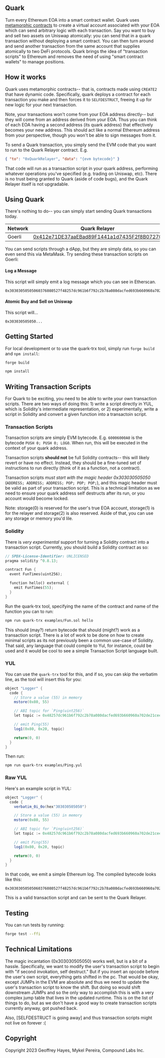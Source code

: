 
## Quark

Turn every Ethereum EOA into a smart contract wallet. Quark uses [metamorphic contracts](https://0age.medium.com/the-promise-and-the-peril-of-metamorphic-contracts-9eb8b8413c5e) to create a virtual account associated with your EOA which can send arbitrary logic with each transaction. Say you want to buy and sell two assets on Uniswap atomically: you can send that in a quark transaction without deploying a smart contract. You can then turn around and send another transaction from the same account that supplies atomically to two DeFi protocols. Quark brings the idea of "transaction scripts" to Ethereum and removes the need of using "smart contract wallets" to manage positions.

## How it works

Quark uses metamorphic contracts-- that is, contracts made using `CREATE2` that have dynamic code. Specifically, quark deploys a contract for each transaction you make and then forces it to `SELFDESTRUCT`, freeing it up for new logic for your next transaction.

Note, your transactions won't come from your EOA address directly-- but they will come from an address derived from your EOA. Thus you can think of each EOA having a second address (its quark address) that effectively becomes your new address. This should act like a normal Ethereum address from your perspective, though you won't be able to sign messages from it.

To send a Quark transaction, you simply send the EVM code that you want to run to the Quark Relayer contract. E.g.

```json
{ "to": "0xQuarkRelayer", "data": "{evm bytecode}" }
```

That code will run as a transaction script in your quark address, performing whatever operations you've specified (e.g. trading on Uniswap, etc). There is no trust being granted to Quark (aside of code bugs), and the Quark Relayer itself is not upgradable.

## Using Quark

There's nothing to do-- you can simply start sending Quark transactions today.

| Network       | Quark Relayer |
| ------------- | ------------- |
| Goerli        | [0x412e71DE37aaEBad89F1441a1d7435F2f8B07270](https://goerli.etherscan.io/address/0x412e71DE37aaEBad89F1441a1d7435F2f8B07270) |

You can send scripts through a dApp, but they are simply data, so you can even send this via MetaMask. Try sending these transaction scripts on Goerli:

#### Log a Message

This script will simply emit a log message which you can see in Etherscan.

```hex
0x30303050505060376080527f48257dc961b6f792c2b78a080dacfed693b660960a702de21cee364e20270e2f60206080a100
```

#### Atomic Buy and Sell on Uniswap

This script will...

```hex
0x303030505050...
```

## Getting Started

For local development or to use the quark-trx tool, simply run `forge build` and `npm install`:

```sh
forge build
```

```sh
npm install
```

## Writing Transaction Scripts

For Quark to be exciting, you need to be able to write your own transaction scripts. There are two ways of doing this: 1) write a script directly in YUL, which is Solidity's intermediate representation, or 2) experimentally, write a script in Solidity and convert a given function into a transactoin script.

### Transaction Scripts

Transaction scripts are simply EVM bytecode. E.g. `60006000A0` is the bytecode `PUSH 0; PUSH 0; LOG0`. When run, this will be executed in the context of your quark address.

Transaction scripts **should not** be full Solidity contracts-- this will likely revert or have no effect. Instead, they should be a fine-tuned set of instructions to run directly (think of it as a function, not a contract).

Transaction scripts _must start with the magic header 0x303030505050_ (`ADDRESS; ADDRESS; ADDRESS; POP; POP; POP;`), and this magic header must be valid as part of your transaction script. This is a technical limitation as we need to ensure your quark address self destructs after its run, or you account would become locked.

Note: storage(0) is reserved for the user's true EOA account, storage(1) is for the relayer and storage(2) is also reserved. Aside of that, you can use any storage or memory you'd lile.

### Solidity

There is _very experimental_ support for turning a Solidity contract into a transaction script. Currently, you should build a Solidity contract as so:

```rs
// SPDX-License-Identifier: UNLICENSED
pragma solidity ^0.8.13;

contract Fun {
  event FunTimes(uint256);

  function hello() external {
    emit FunTimes(55);
  }
}
```

Run the quark-trx tool, specifying the name of the contract and name of the function you can to run:

```sh
npm run quark-trx examples/Fun.sol hello
```

This should (may?) return bytecode that should (might?) work as a transaction script. There is a lot of work to be done on how to create minimal scripts as its not previously been a common use-case of Solidity. That said, any language that could compile to Yul, for instance, could be used and it would be cool to see a simple Transaction Script language built.

### YUL

You can use the `quark-trx` tool for this, and if so, you can skip the verbatim line, as the tool will insert this for you:

```as
object "Logger" {
  code {
    // Store a value (55) in memory
    mstore(0x80, 55)

    // ABI topic for `Ping(uint256)`
    let topic := 0x48257dc961b6f792c2b78a080dacfed693b660960a702de21cee364e20270e2f

    // emit Ping(55)
    log1(0x80, 0x20, topic)

    return(0, 0)
  }
}
```

Then run:

```
npm run quark-trx examples/Ping.yul
```

### Raw YUL

Here's an example script in YUL:

```as
object "Logger" {
  code {
    verbatim_0i_0o(hex"303030505050")

    // Store a value (55) in memory
    mstore(0x80, 55)

    // ABI topic for `Ping(uint256)`
    let topic := 0x48257dc961b6f792c2b78a080dacfed693b660960a702de21cee364e20270e2f

    // emit Ping(55)
    log1(0x80, 0x20, topic)

    return(0, 0)
  }
}
```

In that code, we emit a simple Ethereum log. The compiled bytecode looks like this:

```
0x30303050505060376080527f48257dc961b6f792c2b78a080dacfed693b660960a702de21cee364e20270e2f60206080a100
```

This is a valid transaction script and can be sent to the Quark Relayer.

## Testing

You can run tests by running:

```sh
forge test --ffi
```

## Technical Limitations

The magic incantation (0x303030505050) works well, but is a bit of a hassle. Specifically, we want to modify the user's transaction script to begin with "if second invokation, self destruct." But if you insert an opcode before the user's own script, everything gets shifted in the pc. That would be okay, except JUMPs in the EVM are absolute and thus we need to update the user's transaction script to know the shift. But doing so would shift downstream JUMPs and so the only way to accomplish this is with a very complex jump table that lives in the updated runtime. This is on the list of things to do, but as we don't have a good way to create transaction scripts currently anyway, got pushed back.

Also, [SELFDESTRUCT is going away] and thus transaction scripts might not live on forever :(

## Copyright

Copyright 2023 Geoffrey Hayes, Mykel Pereira, Compound Labs Inc.
